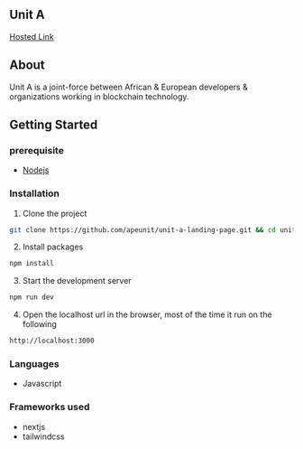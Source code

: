 ## Unit A 

[Hosted Link](https://elaborate-pegasus-976796.netlify.app/)


## About
Unit A  is a joint-force between African & European developers & organizations 
working in blockchain technology.

## Getting Started

### prerequisite
- [Nodejs](https://nodejs.org/en/download/)

### Installation
1. Clone the project <br/>
```bash
git clone https://github.com/apeunit/unit-a-landing-page.git && cd unit-a-landing-page
```
2. Install packages
```bash
npm install
```
3. Start the development server
```bash
npm run dev
```
4. Open the localhost url in the browser, most of the time it run on the following

```bash
http://localhost:3000
```

### Languages
- Javascript

### Frameworks used

- nextjs
- tailwindcss
